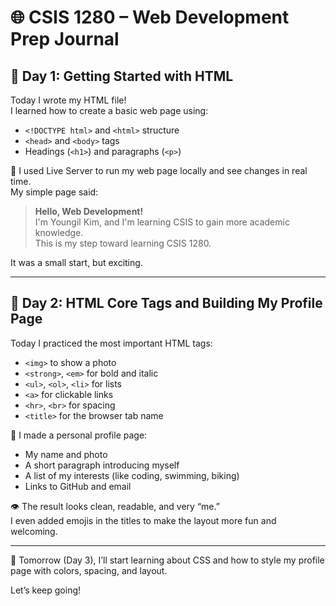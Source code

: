 # 🌐 CSIS 1280 – Web Development Prep Journal

## 📅 Day 1: Getting Started with HTML

Today I wrote my HTML file!  
I learned how to create a basic web page using:

- `<!DOCTYPE html>` and `<html>` structure
- `<head>` and `<body>` tags
- Headings (`<h1>`) and paragraphs (`<p>`)

🔧 I used Live Server to run my web page locally and see changes in real time.  
My simple page said:

> **Hello, Web Development!**  
> I'm Youngil Kim, and I'm learning CSIS to gain more academic knowledge.  
> This is my step toward learning CSIS 1280.

It was a small start, but exciting.

---

## 📅 Day 2: HTML Core Tags and Building My Profile Page

Today I practiced the most important HTML tags:

- `<img>` to show a photo
- `<strong>`, `<em>` for bold and italic
- `<ul>`, `<ol>`, `<li>` for lists
- `<a>` for clickable links
- `<hr>`, `<br>` for spacing
- `<title>` for the browser tab name

🔨 I made a personal profile page:

- My name and photo
- A short paragraph introducing myself
- A list of my interests (like coding, swimming, biking)
- Links to GitHub and email

👁️ The result looks clean, readable, and very “me.”  
I even added emojis in the titles to make the layout more fun and welcoming.

---

🧭 Tomorrow (Day 3), I’ll start learning about CSS and how to style my profile page with colors, spacing, and layout.

Let’s keep going!
